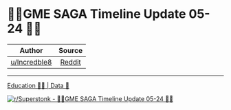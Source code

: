 🚀🚀GME SAGA Timeline Update 05-24 🚀🚀
=======================================

| Author       | Source       | 
| :-------------: |:-------------:|
|  [u/Incredble8](https://www.reddit.com/user/Incredble8/) | [Reddit](https://www.reddit.com/r/Superstonk/comments/njtzht/gme_saga_timeline_update_0524/) | 

---


[Education 👨‍🏫 | Data 🔢](https://www.reddit.com/r/Superstonk/search?q=flair_name%3A%22Education%20%F0%9F%91%A8%E2%80%8D%F0%9F%8F%AB%20%7C%20Data%20%F0%9F%94%A2%22&restrict_sr=1)

[![r/Superstonk - 🚀🚀GME SAGA Timeline Update 05-24 🚀🚀](https://preview.redd.it/35gr70fie1171.png?width=960&crop=smart&auto=webp&s=fc2e5d5841a4c714dc7aa17750b44b2133adece1)](https://i.redd.it/35gr70fie1171.png)
